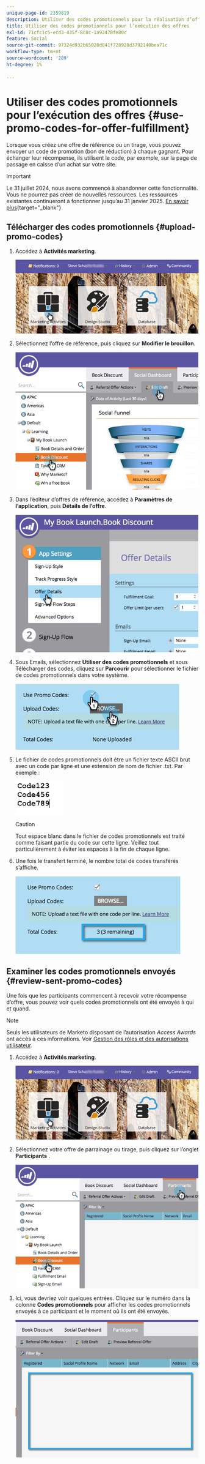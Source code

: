 ```yaml
---
unique-page-id: 2359819
description: Utiliser des codes promotionnels pour la réalisation d’offres - Documents Marketo - Documentation du produit
title: Utiliser des codes promotionnels pour l’exécution des offres
exl-id: 71cfc1c5-ecd3-435f-8c8c-1a93478fe80c
feature: Social
source-git-commit: 97324d932b65020d041f728928d3792140bea71c
workflow-type: tm+mt
source-wordcount: '289'
ht-degree: 1%

---
```


# Utiliser des codes promotionnels pour l’exécution des offres {#use-promo-codes-for-offer-fulfillment}

Lorsque vous créez une offre de référence ou un tirage, vous pouvez envoyer un code de promotion (bon de réduction) à chaque gagnant. Pour échanger leur récompense, ils utilisent le code, par exemple, sur la page de passage en caisse d’un achat sur votre site.

>[!IMPORTANT]
>
>Le 31 juillet 2024, nous avons commencé à abandonner cette fonctionnalité. Vous ne pourrez pas créer de nouvelles ressources. Les ressources existantes continueront à fonctionner jusqu’au 31 janvier 2025. [En savoir plus](https://nation.marketo.com/t5/employee-blogs/marketo-engage-social-features-deprecation/ba-p/351977){target="_blank"}

## Télécharger des codes promotionnels {#upload-promo-codes}

1. Accédez à **Activités marketing**.

   ![](assets/login-marketing-activities-2.png)

1. Sélectionnez l’offre de référence, puis cliquez sur **Modifier le brouillon**.

   ![](assets/image2015-4-22-11-3a16-3a45.png)

1. Dans l’éditeur d’offres de référence, accédez à **Paramètres de l’application**, puis **Détails de l’offre**.

   ![](assets/image2015-4-22-11-3a23-3a39.png)

1. Sous Emails, sélectionnez **Utiliser des codes promotionnels** et sous Télécharger des codes, cliquez sur **Parcourir** pour sélectionner le fichier de codes promotionnels dans votre système.

   ![](assets/image2015-4-22-12-3a52-3a43.png)

1. Le fichier de codes promotionnels doit être un fichier texte ASCII brut avec un code par ligne et une extension de nom de fichier .txt. Par exemple :

   ![](assets/image2015-4-22-13-3a2-3a23.png)

   >[!CAUTION]
   >
   >Tout espace blanc dans le fichier de codes promotionnels est traité comme faisant partie du code sur cette ligne. Veillez tout particulièrement à éviter les espaces à la fin de chaque ligne.

1. Une fois le transfert terminé, le nombre total de codes transférés s’affiche.

   ![](assets/image2015-4-22-13-3a8-3a31.png)

## Examiner les codes promotionnels envoyés {#review-sent-promo-codes}

Une fois que les participants commencent à recevoir votre récompense d’offre, vous pouvez voir quels codes promotionnels ont été envoyés à qui et quand.

>[!NOTE]
>
>Seuls les utilisateurs de Marketo disposant de l’autorisation _Access Awards_ ont accès à ces informations. Voir [Gestion des rôles et des autorisations utilisateur](/help/marketo/product-docs/administration/users-and-roles/managing-user-roles-and-permissions.md).

1. Accédez à **Activités marketing**.

   ![](assets/login-marketing-activities-2.png)

1. Sélectionnez votre offre de parrainage ou tirage, puis cliquez sur l’onglet **Participants** .

   ![](assets/image2015-4-22-11-3a36-3a22.png)

1. Ici, vous devriez voir quelques entrées. Cliquez sur le numéro dans la colonne **Codes promotionnels** pour afficher les codes promotionnels envoyés à ce participant et le moment où ils ont été envoyés.

   ![](assets/image2015-4-22-11-3a36-3a43.png)
